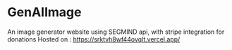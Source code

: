 ﻿# GenAIImage
An image generator website using SEGMIND api, with stripe integration for donations
Hosted on : https://srktvh8wf44ovqlt.vercel.app/
